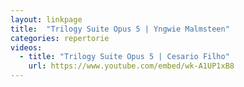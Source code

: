 ```yaml
---
layout: linkpage
title:  "Trilogy Suite Opus 5 | Yngwie Malmsteen"
categories: repertorie
videos:
  - title: "Trilogy Suite Opus 5 | Cesario Filho"
    url: https://www.youtube.com/embed/wk-A1UP1xB8
---
```

